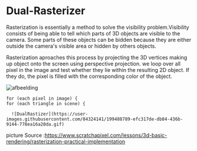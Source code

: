 # Dual-Rasterizer

Rasterization is essentially a method to solve the visibility problem.Visibility consists of being able to tell 
which parts of 3D objects are visible to the camera. Some parts of these objects can be bidden because they are 
either outside the camera's visible area or hidden by others objects.

Rasterization aproaches this process by projecting the 3D vertices making up object onto the screen using perspective projection. 
we loop over all pixel in the image and test whether they lie within the resulting 2D object. If they do, the pixel is filled with the 
corresponding color of the object.

![afbeelding](https://user-images.githubusercontent.com/84324141/199485311-3179ab1d-b2cf-4889-bf4e-db20e80331e7.png)


`for (each pixel in image) {`  
      `for (each triangle in scene) { `
      
      ![DualRastizer](https://user-images.githubusercontent.com/84324141/199488789-efc317de-db84-436b-9144-778ea16a20da.gif)

 

picture Source :https://www.scratchapixel.com/lessons/3d-basic-rendering/rasterization-practical-implementation
